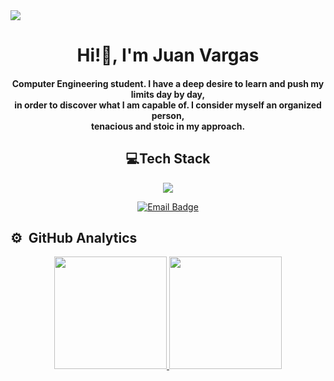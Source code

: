 <img src="https://pbs.twimg.com/media/GOxUPoqWgAEV2dY?format=jpg&name=large">
<h1 align=center>Hi!👋, I'm Juan Vargas </h1>
<h4 align=center>Computer Engineering student. I have a deep desire to learn and push my limits day by day,<br> 
  in order to discover what I am capable of. I consider myself an organized person,<br> 
  tenacious and stoic in my approach.</h4>
  <div aling=center>
  <h2 align=center>💻Tech Stack</h2>

</div>
<p align="center">
  <a href="https://skillicons.dev">
    <img src="https://skillicons.dev/icons?i=html,css,js,python,java,flutter,julia,linux,git&perline=14" />
  </a>
</p>
<div align="center">
  <a href="mailto:juan.vargasr432@gmail.com">
    <img src="https://img.shields.io/badge/juan.vargasr432%40gmail.com-white?style=for-the-badge&logo=Gmail" alt="Email Badge">
  </a>
</div>

<h2>⚙️ &nbsp;GitHub Analytics</h2>

<p align="center">
<a href="https://github.com/ElAdagioDeJP">
  <img height="180em" src="https://github-readme-stats-eight-theta.vercel.app/api?username=ElAdagioDeJP&show_icons=true&theme=algolia&include_all_commits=true&count_private=true"/>
  <img height="180em" src="https://github-readme-stats-eight-theta.vercel.app/api/top-langs/?username=ElAdagioDeJP&layout=compact&langs_count=8&theme=algolia"/>
</a>
</p>
